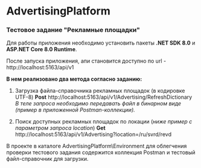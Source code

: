 # AdvertisingPlatform

### Тестовое задание "Рекламные площадки"

Для работы приложения необходимо установить пакеты **.NET SDK 8.0** и **ASP.NET Core 8.0 Runtime**.

После запуска приложения, апи становится доступно по url - http://localhost:5163/api/v1

**В нем реализовано два метода согласно заданию:**
1. Загрузка файла-справочника рекламных площадок (в кодировке UTF-8)
   **Post** http://localhost:5163/api/v1/Advertising/RefreshDictionary
   *В теле запроса необходимо передавать файл в бинарном виде (пример в приложенной Postman-коллекции).*

2. Поиск доступных рекламных площадок по локации (*ниже пример с параметром запроса location*)
   **Get** http://localhost:5163/api/v1/Advertising?location=/ru/svrd/revd

В проекте в каталоге AdvertisingPlatform\Environment для облегчения проверки тестового задания содержится коллекция Postman и тестовый файл-справочник для загрузки.